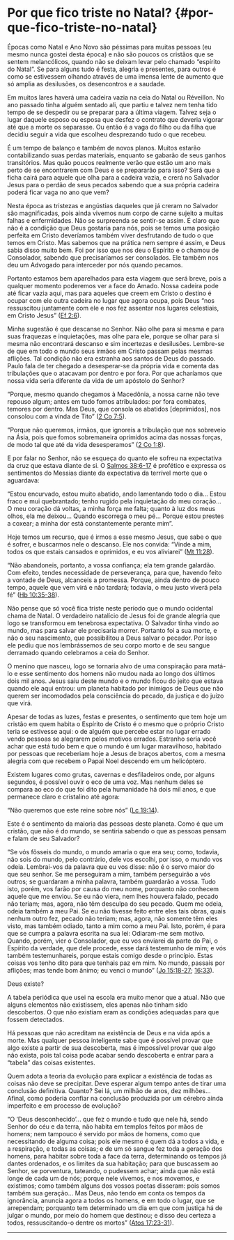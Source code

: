 # Por que fico triste no Natal? {#por-que-fico-triste-no-natal}

Épocas como Natal e Ano Novo são péssimas para muitas pessoas (eu mesmo nunca gostei desta época) e não são poucos os cristãos que se sentem melancólicos, quando não se deixam levar pelo chamado “espírito do Natal”. Se para alguns tudo é festa, alegria e presentes, para outros é como se estivessem olhando através de uma imensa lente de aumento que só amplia as desilusões, os desencontros e a saudade.

Em muitos lares haverá uma cadeira vazia na ceia do Natal ou Réveillon. No ano passado tinha alguém sentado ali, que partiu e talvez nem tenha tido tempo de se despedir ou se preparar para a última viagem. Talvez seja o lugar daquele esposo ou esposa que desfez o contrato que deveria vigorar até que a morte os separasse. Ou então é a vaga do filho ou da filha que decidiu seguir a vida que escolheu desprezando tudo o que recebeu.

É um tempo de balanço e também de novos planos. Muitos estarão contabilizando suas perdas materiais, enquanto se gabarão de seus ganhos transitórios. Mas quão poucos realmente verão que estão um ano mais perto de se encontrarem com Deus e se prepararão para isso? Será que a ficha cairá para aquele que olha para a cadeira vazia, e crerá no Salvador Jesus para o perdão de seus pecados sabendo que a sua própria cadeira poderá ficar vaga no ano que vem?

Nesta época as tristezas e angústias daqueles que já creram no Salvador são magnificadas, pois ainda vivemos num corpo de carne sujeito a muitas falhas e enfermidades. Não se surpreenda se sentir-se assim. É claro que não é a condição que Deus gostaria para nós, pois se temos uma posição perfeita em Cristo deveríamos também viver desfrutando de tudo o que temos em Cristo. Mas sabemos que na prática nem sempre é assim, e Deus sabia disso muito bem. Foi por isso que nos deu o Espírito e o chamou de Consolador, sabendo que precisaríamos ser consolados. Ele também nos deu um Advogado para interceder por nós quando pecamos.

Portanto estamos bem aparelhados para esta viagem que será breve, pois a qualquer momento poderemos ver a face do Amado. Nossa cadeira pode até ficar vazia aqui, mas para aqueles que creem em Cristo o destino é ocupar com ele outra cadeira no lugar que agora ocupa, pois Deus “nos ressuscitou juntamente com ele e nos fez assentar nos lugares celestiais, em Cristo Jesus” ([Ef 2:6](http://bibliaonline.com.br/acf/ef/2/6)).

Minha sugestão é que descanse no Senhor. Não olhe para si mesma e para suas fraquezas e inquietações, mas olhe para ele, porque se olhar para si mesma não encontrará descanso e sim incertezas e desilusões. Lembre-se de que em todo o mundo seus irmãos em Cristo passam pelas mesmas aflições. Tal condição não era estranha aos santos de Deus do passado. Paulo fala de ter chegado a desesperar-se da própria vida e comenta das tribulações que o atacavam por dentro e por fora. Por que acharíamos que nossa vida seria diferente da vida de um apóstolo do Senhor?

“Porque, mesmo quando chegamos à Macedônia, a nossa carne não teve repouso algum; antes em tudo fomos atribulados: por fora combates, temores por dentro. Mas Deus, que consola os abatidos [deprimidos], nos consolou com a vinda de Tito” ([2 Co 7:5](http://bibliaonline.com.br/acf/2co/7/5)).

“Porque não queremos, irmãos, que ignoreis a tribulação que nos sobreveio na Ásia, pois que fomos sobremaneira oprimidos acima das nossas forças, de modo tal que até da vida desesperamos” ([2 Co 1:8](http://bibliaonline.com.br/acf/2co/1/8)).

E por falar no Senhor, não se esqueça do quanto ele sofreu na expectativa da cruz que estava diante de si. O [Salmos 38:6-17](http://bibliaonline.com.br/acf/sl/38/6-17) é profético e expressa os sentimentos do Messias diante da expectativa da terrível morte que o aguardava:

“Estou encurvado, estou muito abatido, ando lamentando todo o dia... Estou fraco e mui quebrantado; tenho rugido pela inquietação do meu coração... O meu coração dá voltas, a minha força me falta; quanto à luz dos meus olhos, ela me deixou... Quando escorrega o meu pé... Porque estou prestes a coxear; a minha dor está constantemente perante mim”.

Hoje temos um recurso, que é irmos a esse mesmo Jesus, que sabe o que é sofrer, e buscarmos nele o descanso. Ele nos convida: “Vinde a mim, todos os que estais cansados e oprimidos, e eu vos aliviarei” ([Mt 11:28](http://bibliaonline.com.br/acf/mt/11/28)).

“Não abandoneis, portanto, a vossa confiança; ela tem grande galardão. Com efeito, tendes necessidade de perseverança, para que, havendo feito a vontade de Deus, alcanceis a promessa. Porque, ainda dentro de pouco tempo, aquele que vem virá e não tardará; todavia, o meu justo viverá pela fé” ([Hb 10:35-38](http://bibliaonline.com.br/acf/hb/10/35-38)).

Não pense que só você fica triste neste período que o mundo ocidental chama de Natal. O verdadeiro natalício de Jesus foi de grande alegria que logo se transformou em tenebrosa expectativa. O Salvador tinha vindo ao mundo, mas para salvar ele precisaria morrer. Portanto foi a sua morte, e não o seu nascimento, que possibilitou a Deus salvar o pecador. Por isso ele pediu que nos lembrássemos de seu corpo morto e de seu sangue derramado quando celebramos a ceia do Senhor.

O menino que nasceu, logo se tornaria alvo de uma conspiração para matá-lo e esse sentimento dos homens não mudou nada ao longo dos últimos dois mil anos. Jesus saiu deste mundo e o mundo ficou do jeito que estava quando ele aqui entrou: um planeta habitado por inimigos de Deus que não querem ser incomodados pela consciência do pecado, da justiça e do juízo que virá.

Apesar de todas as luzes, festas e presentes, o sentimento que tem hoje um cristão em quem habita o Espírito de Cristo é o mesmo que o próprio Cristo teria se estivesse aqui: o de alguém que percebe estar no lugar errado vendo pessoas se alegrarem pelos motivos errados. Estranho seria você achar que está tudo bem e que o mundo é um lugar maravilhoso, habitado por pessoas que receberiam hoje a Jesus de braços abertos, com a mesma alegria com que recebem o Papai Noel descendo em um helicóptero.

Existem lugares como grutas, cavernas e desfiladeiros onde, por alguns segundos, é possível ouvir o eco de uma voz. Mas nenhum deles se compara ao eco do que foi dito pela humanidade há dois mil anos, e que permanece claro e cristalino até agora:

“Não queremos que este reine sobre nós” ([Lc 19:14](http://bibliaonline.com.br/acf/lc/19/14)).

Este é o sentimento da maioria das pessoas deste planeta. Como é que um cristão, que não é do mundo, se sentiria sabendo o que as pessoas pensam e falam de seu Salvador?

“Se vós fôsseis do mundo, o mundo amaria o que era seu; como, todavia, não sois do mundo, pelo contrário, dele vos escolhi, por isso, o mundo vos odeia. Lembrai-vos da palavra que eu vos disse: não é o servo maior do que seu senhor. Se me perseguiram a mim, também perseguirão a vós outros; se guardaram a minha palavra, também guardarão a vossa. Tudo isto, porém, vos farão por causa do meu nome, porquanto não conhecem aquele que me enviou. Se eu não viera, nem lhes houvera falado, pecado não teriam; mas, agora, não têm desculpa do seu pecado. Quem me odeia, odeia também a meu Pai. Se eu não tivesse feito entre eles tais obras, quais nenhum outro fez, pecado não teriam; mas, agora, não somente têm eles visto, mas também odiado, tanto a mim como a meu Pai. Isto, porém, é para que se cumpra a palavra escrita na sua lei: Odiaram-me sem motivo. Quando, porém, vier o Consolador, que eu vos enviarei da parte do Pai, o Espírito da verdade, que dele procede, esse dará testemunho de mim; e vós também testemunhareis, porque estais comigo desde o princípio. Estas coisas vos tenho dito para que tenhais paz em mim. No mundo, passais por aflições; mas tende bom ânimo; eu venci o mundo” ([Jo 15:18-27](http://bibliaonline.com.br/acf/jo/15/18-27); [16:33](http://bibliaonline.com.br/acf/jo/16/33)).

Deus existe?

A tabela periódica que usei na escola era muito menor que a atual. Não que alguns elementos não existissem, eles apenas não tinham sido descobertos. O que não existiam eram as condições adequadas para que fossem detectados.

Há pessoas que não acreditam na existência de Deus e na vida após a morte. Mas qualquer pessoa inteligente sabe que é possível provar que algo existe a partir de sua descoberta, mas é impossível provar que algo não exista, pois tal coisa pode acabar sendo descoberta e entrar para a “tabela” das coisas existentes.

Quem adota a teoria da evolução para explicar a existência de todas as coisas não deve se precipitar. Deve esperar algum tempo antes de tirar uma conclusão definitiva. Quanto? Sei lá, um milhão de anos, dez milhões... Afinal, como poderia confiar na conclusão produzida por um cérebro ainda imperfeito e em processo de evolução?

“O ‘Deus desconhecido’... que fez o mundo e tudo que nele há, sendo Senhor do céu e da terra, não habita em templos feitos por mãos de homens; nem tampouco é servido por mãos de homens, como que necessitando de alguma coisa; pois ele mesmo é quem dá a todos a vida, e a respiração, e todas as coisas; e de um só sangue fez toda a geração dos homens, para habitar sobre toda a face da terra, determinando os tempos já dantes ordenados, e os limites da sua habitação; para que buscassem ao Senhor, se porventura, tateando, o pudessem achar; ainda que não está longe de cada um de nós; porque nele vivemos, e nos movemos, e existimos; como também alguns dos vossos poetas disseram: pois somos também sua geração... Mas Deus, não tendo em conta os tempos da ignorância, anuncia agora a todos os homens, e em todo o lugar, que se arrependam; porquanto tem determinado um dia em que com justiça há de julgar o mundo, por meio do homem que destinou; e disso deu certeza a todos, ressuscitando-o dentre os mortos” ([Atos 17:23-31](http://bibliaonline.com.br/acf/atos/17/23-31)).

*****